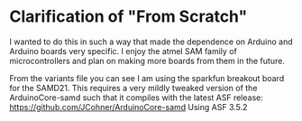 # Clarification of "From Scratch"

I wanted to do this in such a way that made the dependence on Arduino and Arduino boards very specific. I enjoy the atmel SAM family of microcontrollers and plan on making more boards from them in the future. 

From the variants file you can see I am using the sparkfun breakout board for the SAMD21.
This requires a very mildly tweaked version of the ArduinoCore-samd such that it compiles with the latest ASF release: https://github.com/JCohner/ArduinoCore-samd
Using ASF 3.5.2

